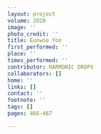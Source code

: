 ```yaml
---
layout: project
volume: 2020
image: ''
photo_credit: ''
title: Eunwoo Yoo
first_performed: ''
place: ''
times_performed: ''
contributor: HARMONIC DROPS
collaborators: []
home: ''
links: []
contact: ''
footnote: ''
tags: []
pages: 466-467

---
```




